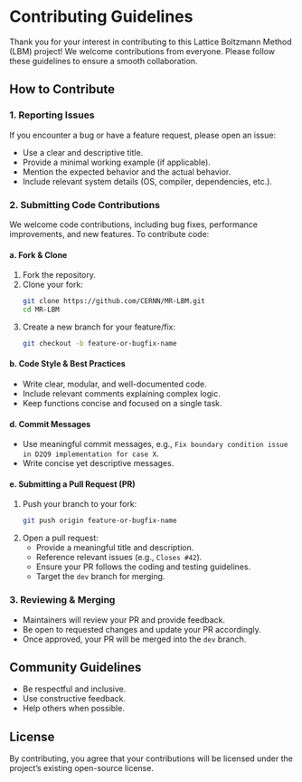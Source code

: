 # Contributing Guidelines

Thank you for your interest in contributing to this Lattice Boltzmann Method (LBM) project! We welcome contributions from everyone. Please follow these guidelines to ensure a smooth collaboration.

## How to Contribute

### 1. Reporting Issues
If you encounter a bug or have a feature request, please open an issue:
- Use a clear and descriptive title.
- Provide a minimal working example (if applicable).
- Mention the expected behavior and the actual behavior.
- Include relevant system details (OS, compiler, dependencies, etc.).

### 2. Submitting Code Contributions
We welcome code contributions, including bug fixes, performance improvements, and new features. To contribute code:

#### a. Fork & Clone
1. Fork the repository.
2. Clone your fork:
   ```sh
   git clone https://github.com/CERNN/MR-LBM.git
   cd MR-LBM
   ```
3. Create a new branch for your feature/fix:
   ```sh
   git checkout -b feature-or-bugfix-name
   ```

#### b. Code Style & Best Practices
- Write clear, modular, and well-documented code.
- Include relevant comments explaining complex logic.
- Keep functions concise and focused on a single task.

#### d. Commit Messages
- Use meaningful commit messages, e.g., `Fix boundary condition issue in D2Q9 implementation for case X`.
- Write concise yet descriptive messages.

#### e. Submitting a Pull Request (PR)
1. Push your branch to your fork:
   ```sh
   git push origin feature-or-bugfix-name
   ```
2. Open a pull request:
   - Provide a meaningful title and description.
   - Reference relevant issues (e.g., `Closes #42`).
   - Ensure your PR follows the coding and testing guidelines.
   - Target the `dev` branch for merging.

### 3. Reviewing & Merging
- Maintainers will review your PR and provide feedback.
- Be open to requested changes and update your PR accordingly.
- Once approved, your PR will be merged into the `dev` branch.

## Community Guidelines
- Be respectful and inclusive.
- Use constructive feedback.
- Help others when possible.

## License
By contributing, you agree that your contributions will be licensed under the project’s existing open-source license.
